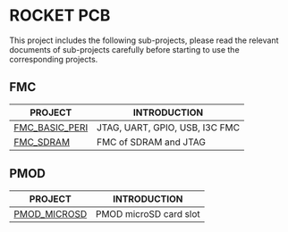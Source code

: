 # ROCKET PCB

This project includes the following sub-projects, please read the relevant
documents of sub-projects carefully before starting to use the corresponding
projects.

## FMC

|                 PROJECT                  |          INTRODUCTION          |
| ---------------------------------------- | ------------------------------ |
| [FMC_BASIC_PERI](./fmc_basic_peripheral) | JTAG, UART, GPIO, USB, I3C FMC |
| [FMC_SDRAM](./fmc_sdram)                 | FMC of SDRAM and JTAG          |

## PMOD

|            PROJECT             |      INTRODUCTION      |
| ------------------------------ | ---------------------- |
| [PMOD_MICROSD](./pmod_microsd) | PMOD microSD card slot |
